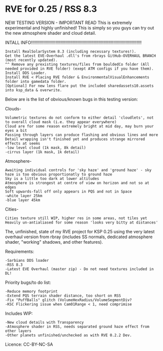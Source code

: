 RVE for 0.25 / RSS 8.3
============

NEW TESTING VERSION - IMPORTANT READ
This is extremely experimental and highly unfinished!
This is simply so you guys can try out the new atmosphere shader and cloud detail.

INTALL INFO!!!!!!!!!!!!!!!!!!!!!!!!!!!!!!!!!!!!!!!!!!!!!!!!!!!!!!!!!!!!!!!!!!!!!!!!!!!!!!!!!!!!!!!!!!

	Install RealSolarSystem 8.3 (including necessary textures!).
	Get the latest EVE-Overhaul .dll's from rbrays GitHub-OVERHAUL BRANCH (most recently updated).
	^^ Remove any prexisting textures/files from bouldedCo folder (All needed provided in RVE folder) (exept ATM configs if you have them).
	Install DDS Loader.
	Install RVE < Placing RVE folder & EnvironmentalVisualEnhancements folder into gamedata folder.
	[Optional] For new lens flare put the included sharedassets10.assets into ksp_data & overwrite.

Below are is the list of obvious/known bugs in this testing version:

Clouds-

	Volumetric textures do not conform to either detail 'cloudlets', not to overall cloud mask (i.e. they appear everywhere)
	Cloud are for some reason extremely bright at mid day, may burn your eyes a bit
	Passing through layers can produce flashing and obvious lines and more
	Detail wrapping isn't finished yet and produces strange mirrored effects at seems
	-low level cloud (1k mask, 8k detail)
	-cirrus layer (1k mask, 1k detail)

Atmosphere-

	Awaiting individual controls for 'sky haze' and 'ground haze' - sky haze is too obvious proportionatly to ground haze
	Sky is a little too dark at lower altitudes
	Atmosphere is strongest at centre of view on horizon and not so at edges
	Soft upwards-fall off only appears in PQS and not in Space
	-white layer 25km
	-blue layer 45km

Cities-

	Cities texture still WIP, higher res in some areas, not tiles yet
	Heavily un-antialiased for some reason 'looks very bitty at distances'



The, unfinished, state of my RVE project for KSP 0.25 using the very latest overhaul version from rbray (includes SS normals, dedicated atmosphere shader, "working" shadows, and other features).


Requirements:

	-Sarbians DDS loader
 	-RSS 8.3
 	-Latest EVE Overhaul (master zip) - Do not need textures included in DL!

Priority bugs/to do list:

	-Reduce memory footprint
	-Extend PQS terrain shader distance, too short on RSS
	-Fix "PuffBalls" glitch (VolumeHexRadius/VolumeSegmentDiv?
	-KSC Flickering issue when Cam01Range < 1, need comprimise

Includes WIP:

	-New cloud details with Transparency
	-Atmosphere shader in RSS, needs separated ground haze effect from other layers
	-Other planets unfinished/unchecked as with RVE 0.2.2 Dev.


Licence: CC-BY-NC-SA
